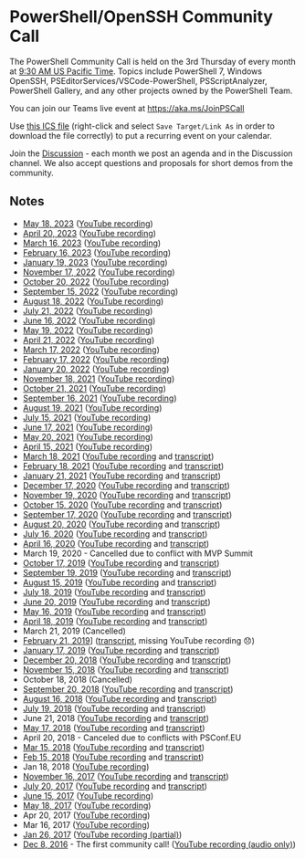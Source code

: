 # PowerShell/OpenSSH Community Call

The PowerShell Community Call is held on the 3rd Thursday of every month at [9:30 AM US Pacific Time](http://www.timebie.com/std/pdt.php?q=9.5).
Topics include PowerShell 7, Windows OpenSSH, PSEditorServices/VSCode-PowerShell, PSScriptAnalyzer,
PowerShell Gallery, and any other projects owned by the PowerShell Team.

You can join our Teams live event at https://aka.ms/JoinPSCall

Use [this ICS file](https://raw.githubusercontent.com/PowerShell/PowerShell-RFC/master/CommunityCall/PSTeamsCall.ics) (right-click and select
`Save Target/Link As` in order to download the file correctly) to put a
recurring event on your calendar.

Join the [Discussion](https://github.com/PowerShell/PowerShell-RFC/tree/master/CommunityCall) - each month we post an agenda and in the Discussion channel.
We also accept questions and proposals for short demos from the community.

## Notes

- [May 18, 2023](./notes/20230518_Notes.md) ([YouTube recording](https://youtu.be/YyoKy-ptzIE))
- [April 20, 2023](./notes/20230420_Notes.md) ([YouTube recording](https://youtu.be/saDa8mesGUg))
- [March 16, 2023](./notes/20230316_Notes.md) ([YouTube recording](https://youtu.be/nDa8JWkW1_g))
- [February 16, 2023](./notes/20230216_Notes.md) ([YouTube recording](https://youtu.be/WgIoV3lkY5I))
- [January 19, 2023](./notes/20230119_Notes.md) ([YouTube recording](https://youtu.be/8pmIW_LlhuE))
- [November 17, 2022](./notes/20221117_Notes.md) ([YouTube recording](https://youtu.be/xt2bzyCggtA))
- [October 20, 2022](./notes/20221020_Notes.md) ([YouTube recording](https://youtu.be/_YWLp07FKYI))
- [September 15, 2022](./notes/20220915_Notes.md) ([YouTube recording](https://youtu.be/19CnvXq8vU4))
- [August 18, 2022](./notes/20220818_Notes.md) ([YouTube recording](https://youtu.be/kPn9RKqm4eg))
- [July 21, 2022](./notes/20220721_Notes.md) ([YouTube recording](https://youtu.be/GcPTjtybohM))
- [June 16, 2022](./notes/20220616_Notes.md) ([YouTube recording](https://youtu.be/ZYCQArCXEiI))
- [May 19, 2022](./notes/20220519_Notes.md) ([YouTube recording](https://youtu.be/71FQo93BNAI))
- [April 21, 2022](./notes/20220421_Notes.md) ([YouTube recording](https://youtu.be/PsqiEBwpcP8))
- [March 17, 2022](./notes/20220317_Notes.md) ([YouTube recording](https://youtu.be/fbchMEs924o))
- [February 17, 2022](./notes/20220217_Notes.md) ([YouTube recording](https://youtu.be/jAA1_xJpbFc))
- [January 20, 2022](./notes/20220120_Notes.md) ([YouTube recording](https://youtu.be/hBTZA2Org6U))
- [November 18, 2021](./notes/20211118_Notes.md) ([YouTube recording](https://youtu.be/cdngdxAyZ3Y))
- [October 21, 2021](./notes/20211021_Notes.md) ([YouTube recording](https://youtu.be/_j5bO9yTexY))
- [September 16, 2021](./notes/20210916_Notes.md) ([YouTube recording](https://youtu.be/zPgx861gQt0))
- [August 19, 2021](./notes/20210819_Notes.md) ([YouTube recording](https://youtu.be/vP2E4NvCpIE))
- [July 15, 2021](./notes/20210715_Notes.md) ([YouTube recording](https://youtu.be/ryORVfMFouo))
- [June 17, 2021](./notes/20210617_Notes.md) ([YouTube recording](https://youtu.be/cYkf2WF1jQ4))
- [May 20, 2021](./notes/20210520_Notes.md) ([YouTube recording](https://youtu.be/pxdUwXhyvzo))
- [April 15, 2021](./notes/20210415_Notes.md) ([YouTube recording](https://youtu.be/HrLRNGJpD-8))
- [March 18, 2021](./notes/20210318_Notes.md) ([YouTube recording](https://youtu.be/6YMEARETh0E) and [transcript](./notes/20210318_ChatTranscript.txt))
- [February 18, 2021](./notes/20210218_Notes.md) ([YouTube recording](https://youtu.be/fIoyTdtGBVA) and [transcript](./notes/20210218_ChatTranscript.txt))
- [January 21, 2021](./notes/20210121_Notes.md) ([YouTube recording](https://youtu.be/DHdbRUKYXJs) and [transcript](./notes/20210121_ChatTranscript.txt))
- [December 17, 2020](./notes/20201217_Notes.md) ([YouTube recording](https://youtu.be/jKiA0255sIA) and [transcript](./notes/20201217_ChatTranscript.txt))
- [November 19, 2020](./notes/20201119_Notes.md) ([YouTube recording](https://youtu.be/IHMgWobHzrI) and [transcript](./notes/20201119_ChatTranscript.txt))
- [October 15, 2020](./notes/20201015_Notes.md) ([YouTube recording](https://youtu.be/_gP3HH0Ir0g) and [transcript](./notes/20201015_ChatTranscript.txt))
- [September 17, 2020](./notes/20200917_Notes.md) ([YouTube recording](https://youtu.be/nW4OxHNSng0) and [transcript](./notes/20200917_ChatTranscript.txt))
- [August 20, 2020](./notes/20200820_Notes.md) ([YouTube recording](https://youtu.be/emNWmUcGVq8) and [transcript](./notes/20200820_ChatTranscript.txt))
- [July 16, 2020](./notes/20200716_Notes.md) ([YouTube recording](https://youtu.be/oWokPwQxfJo) and [transcript](./notes/20200716_ChatTranscript.txt))
- [April 16, 2020](./notes/20200416_Notes.md) ([YouTube recording](https://youtu.be/q3Wx7MCpXnk) and [transcript](./notes/20200416_ChatTranscript.txt))
- March 19, 2020 - Cancelled due to conflict with MVP Summit
- [October 17, 2019](./notes/20191017_Notes.md) ([YouTube recording](https://youtu.be/yL0FXyZQdmQ) and [transcript](./notes/20191017_ChatTranscript.txt))
- [September 19, 2019](./notes/20190919_Notes.md) ([YouTube recording](https://youtu.be/T2D8FxvoS1g) and [transcript](./notes/20190919_ChatTranscript.txt))
- [August 15, 2019](./notes/20190815_Notes.md) ([YouTube recording](https://youtu.be/cK1xenkF9zs) and [transcript](./notes/20190815_ChatTranscript.txt))
- [July 18, 2019](./notes/20190718_Notes.md) ([YouTube recording](https://youtu.be/qwbbUqimtXA) and [transcript](./notes/20190718_ChatTranscript.txt))
- [June 20, 2019](./notes/20190620_Notes.md) ([YouTube recording](https://youtu.be/yJF-O9tH89Q) and [transcript](./notes/20190620_ChatTranscript.txt))
- [May 16, 2019](./notes/20190516_Notes.md) ([YouTube recording](https://youtu.be/Qmu8J6m9HNI) and [transcript](./notes/20190516_ChatTranscript.txt))
- [April 18, 2019](./notes/20190418_Notes.md) ([YouTube recording](https://youtu.be/d5f5BAOMie8) and [transcript](./notes/20190418_ChatTranscript.txt))
- March 21, 2019 (Cancelled)
- [February 21, 2019](./notes/20190221_Notes.md)] ([transcript](./notes/20190221_ChatTranscript.txt), missing YouTube recording 😞)
- [January 17, 2019](./notes/20190117_Notes.md) ([YouTube recording](https://youtu.be/GkA3d1_DnfY) and [transcript](./notes/20190117_ChatTranscript.txt))
- [December 20, 2018](./notes/20181220_Notes.md) ([YouTube recording](https://youtu.be/PNeyaqJcG7o) and [transcript](./notes/20181220_ChatTranscript.txt))
- [November 15, 2018](./notes/20181115_Notes.md) ([YouTube recording](https://youtu.be/tXNApuN7t98) and [transcript](./notes/20181115_ChatTranscript.txt))
- October 18, 2018 (Cancelled)
- [September 20, 2018](./notes/20180920_Notes.md) ([YouTube recording](https://youtu.be/9YraKKUQv74) and [transcript](./notes/20180920_ChatTranscript.txt))
- [August 16, 2018](./notes/20180816_Notes.md) ([YouTube recording](https://youtu.be/eNIbm4h2guE) and [transcript](./notes/20180816_ChatTranscript.txt))
- [July 19, 2018](./notes/20180719_Notes.md) ([YouTube recording](https://youtu.be/0eu--5muiLI) and [transcript](./notes/20180719_ChatTranscript.txt))
- June 21, 2018 ([YouTube recording](https://youtu.be/Wj5kksgNTTs) and [transcript](./notes/20180621_ChatTranscript.txt))
- [May 17, 2018](./notes/20180517_Notes.md) ([YouTube recording](https://youtu.be/2ZWBuyZvTTg) and [transcript](20180517_ChatTranscript.txt))
- April 20, 2018 - Canceled due to conflicts with PSConf.EU
- [Mar 15, 2018](./notes/20180315_Notes.md) ([YouTube recording](https://youtu.be/PqH2qho-HDE) and [transcript](20180315_ChatTranscript.txt))
- [Feb 15, 2018](./notes/20180215_Notes.md) ([YouTube recording](https://youtu.be/fz8KxMoQDaM) and [transcript](./notes/20180215_ChatTranscript.txt))
- Jan 18, 2018 ([YouTube recording](https://youtu.be/SFz-fFue0dg))
- [November 16, 2017](./notes/20171116_Notes.md) ([YouTube recording](https://youtu.be/EZ-UqdP_bxQ) and [transcript](./notes/20171116_ChatTranscript.txt))
- [July 20, 2017](./notes/20170720_Notes.md) ([YouTube recording](https://youtu.be/DF2L5ezX7AE) and [transcript](./notes/20170720_ChatTranscript.txt))
- [June 15, 2017](./notes/20170615_ChatTranscript.txt) ([YouTube recording](https://youtu.be/Iu_Q_3cUxTQQ))
- [May 18, 2017](./notes/20170518_ChatTranscript.txt) ([YouTube recording](https://youtu.be/f8WXuFrVSKM))
- Apr 20, 2017 ([YouTube recording](hhttps://youtu.be/7NFct1AxFOU))
- Mar 16, 2017 ([YouTube recording](https://youtu.be/tkBiVxd7l2I))
- [Jan 26, 2017](./notes/20170126_ChatTranscript.txt) ([YouTube recording (partial)](https://youtu.be/j7g5UbVFYqQ))
- [Dec 8, 2016](./notes/20161208_Notes.md) - The first community call! ([YouTube recording (audio only)](https://youtu.be/j7g5UbVFYqQ))
